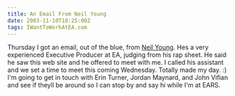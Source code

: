 ```yaml
---
title: An Email From Neil Young
date: 2003-11-10T18:25:00Z
tags: IWantToWorkAtEA.com
---
```

Thursday I got an email, out of the blue, from [Neil Young][1]. Hes a very experienced Executive Producer at EA, judging from his rap sheet. He said he saw this web site and he offered to meet with me. I called his assistant and we set a time to meet this coming Wednesday. Totally made my day. :) I'm going to get in touch with Erin Turner, Jordan Maynard, and John Vifian and see if theyll be around so I can stop by and say hi while I'm at EARS.

 [1]: http://www.mobygames.com/developer/sheet/view/developerId=1770/


